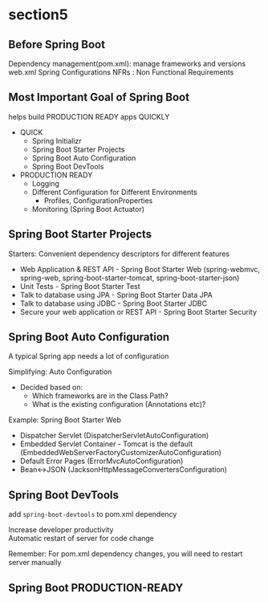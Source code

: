 # section5

## Before Spring Boot

Dependency management(pom.xml): manage frameworks and versions  
web.xml
Spring Configurations
NFRs : Non Functional Requirements

## Most Important Goal of Spring Boot

helps build PRODUCTION READY apps QUICKLY

- QUICK
  - Spring Initializr
  - Spring Boot Starter Projects
  - Spring Boot Auto Configuration
  - Spring Boot DevTools
- PRODUCTION READY
  - Logging
  - Different Configuration for Different Environments
    - Profiles, ConfigurationProperties
  - Monitoring (Spring Boot Actuator)

## Spring Boot Starter Projects

Starters: Convenient dependency descriptors for different features

- Web Application & REST API - Spring Boot Starter Web (spring-webmvc, spring-web, spring-boot-starter-tomcat, spring-boot-starter-json)
- Unit Tests - Spring Boot Starter Test
- Talk to database using JPA - Spring Boot Starter Data JPA
- Talk to database using JDBC - Spring Boot Starter JDBC
- Secure your web application or REST API - Spring Boot Starter Security

## Spring Boot Auto Configuration

A typical Spring app needs a lot of configuration

Simplifying: Auto Configuration

- Decided based on:
  - Which frameworks are in the Class Path?
  - What is the existing configuration (Annotations etc)?

Example: Spring Boot Starter Web

- Dispatcher Servlet (DispatcherServletAutoConfiguration)
- Embedded Servlet Container - Tomcat is the default (EmbeddedWebServerFactoryCustomizerAutoConfiguration)
- Default Error Pages (ErrorMvcAutoConfiguration)
- Bean<->JSON (JacksonHttpMessageConvertersConfiguration)

## Spring Boot DevTools

add `spring-boot-devtools` to pom.xml dependency  

Increase developer productivity  
Automatic restart of server for code change  

Remember: For pom.xml dependency changes, you will need to restart server manually

## Spring Boot PRODUCTION-READY